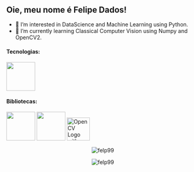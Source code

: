 <header>
  <link rel="stylesheet" href="https://cdn.jsdelivr.net/gh/devicons/devicon@v2.14.0/devicon.min.css">
 </header>

## Oie, meu nome é Felipe Dados!

- 👀 I’m interested in DataScience and Machine Learning using Python. 
- 🌱 I’m currently learning Classical Computer Vision using Numpy and OpenCV2.

#### Tecnologias:

  <img padding=10 width=75 src="https://cdn.jsdelivr.net/gh/devicons/devicon/icons/python/python-original-wordmark.svg" />

#### Bibliotecas:
<div>
  
  <img width="75" src="https://cdn.jsdelivr.net/gh/devicons/devicon/icons/pandas/pandas-original-wordmark.svg" />
  <img width="75" src="https://cdn.jsdelivr.net/gh/devicons/devicon/icons/numpy/numpy-original-wordmark.svg" />
  <img width="60" alt="OpenCV Logo with text svg version" src="https://upload.wikimedia.org/wikipedia/commons/thumb/3/32/OpenCV_Logo_with_text_svg_version.svg/512px-OpenCV_Logo_with_text_svg_version.svg.png">
  
 </div>
  
 <p align="center"> <img src="https://github-readme-stats.vercel.app/api?username=felp99&show_icons=true" alt="felp99" />
 <p align="center"> <img src="https://github-readme-stats.vercel.app/api/top-langs/?username=felp99&layout=compact" alt="felp99" />